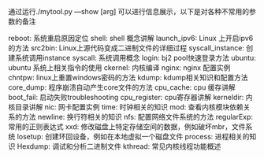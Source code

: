 通过运行./mytool.py —show [arg] 可以进行信息展示，以下是对各种不常用的参数的备注


reboot: 系统重启原因定位
shell: shell 概念讲解
launch_ipv6: Linux 上开启ipv6的方法
src2bin: Linux上源代码变成二进制文件的详细过程
syscall_instance: 创建系统调用instance
syscall: 系统调用概念
login: bj2 pool快速登录方法
ubuntu: ubuntu 系统上相关指令的使用
ckernel: 内核编译
nginx: nginx 配置实例
chntpw:  linux上重置windows密码的方法
kdump: kdump相关知识和配置方法
core_dump:  程序崩溃自动产生core文件的方法
cpu_cache: cpu 缓存讲解
boot_fail: 启动失败troubleshooting
cpu_register: cpu寄存器讲解
kerneldir: 内核目录讲解
nic: 网卡配置实例
time: 时钟相关的知识
mod: 查看内核模块依赖关系的方法
newline: 换行符相关的知识
nfs: 配置网络文件系统的方法
regularExp: 常用的正则表达式
xxd: 修改磁盘上特定存储空间的数据，例如破坏mbr，文件系统
losetup: 创建环回设备，例如在本地虚拟一个磁盘文件
process: 进程相关的知识
Hexdump: 调试和分析二进制文件
kthread: 常见内核线程功能概述

